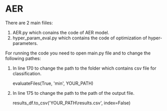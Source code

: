 # AER

There are 2 main fiiles:
1. AER.py which conains the code of AER model.
2. hyper_param_eval.py which contains the code of optimization of hyper-parameters.

For running the code you need to open main.py file and to change the following pathes:
1. In line 170 to change the path to the folder which contains csv file for classification.

    evaluateFiles(True, 'min', YOUR_PATH)
2. In line 175 to change the path to the path of the output file.

    results_df.to_csv('YOUR_PATH\\results.csv', index=False)
